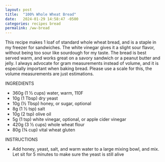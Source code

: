 ```yaml
---
layout: post
title:  "100% Whole Wheat Bread"
date:   2024-01-29 14:58:47 -0500
categories: recipes bread
permalink: /ww-bread
---
```

This recipe makes 1 loaf of standard whole wheat bread, and is a staple in my freezer for sandwiches. The white vinegar gives it a slight sour flavor, without being too sour like sourdough for my taste. The bread is best served warm, and works great on a savory sandwich or a peanut butter and jelly. I always advocate for gram measurements instead of volume, and it is especially important when baking bread. Please use a scale for this, the volume measurements are just estimations. 

INGREDIENTS
- 360g (1 ½ cups) water, warm, 110F
- 10g (1 Tbsp) dry yeast
- 10g (½ Tbsp) honey, or sugar, optional
- 8g (1 ½ tsp) salt
- 10g (2 tsp) olive oil
- 5g (1 tsp) white vinegar, optional, or apple cider vinegar
- 420g (3 ½ cups) whole wheat flour
- 80g (¾ cup) vital wheat gluten

INSTRUCTIONS
- Add honey, yeast, salt, and warm water to a large mixing bowl, and mix. Let sit for 5 minutes to make sure the yeast is still alive